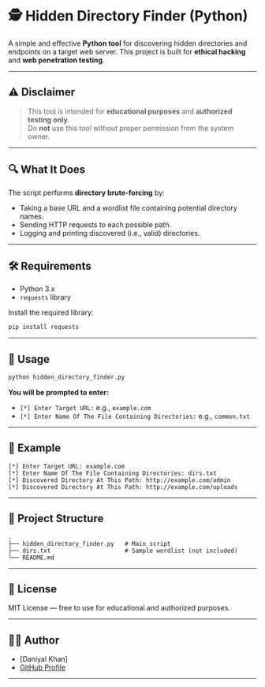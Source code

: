# 🕵️ Hidden Directory Finder (Python)

A simple and effective **Python tool** for discovering hidden directories and endpoints on a target web server. This project is built for **ethical hacking** and **web penetration testing**.

---

## ⚠️ Disclaimer

> This tool is intended for **educational purposes** and **authorized testing only**.  
> Do **not** use this tool without proper permission from the system owner.

---

## 🔍 What It Does

The script performs **directory brute-forcing** by:
- Taking a base URL and a wordlist file containing potential directory names.
- Sending HTTP requests to each possible path.
- Logging and printing discovered (i.e., valid) directories.

---

## 🛠️ Requirements

- Python 3.x
- `requests` library

Install the required library:

```bash
pip install requests
````

---

## 🚀 Usage

```bash
python hidden_directory_finder.py
```

**You will be prompted to enter:**

* `[*] Enter Target URL:` e.g., `example.com`
* `[*] Enter Name Of The File Containing Directories:` e.g., `common.txt`

---

## 🧪 Example

```
[*] Enter Target URL: example.com
[*] Enter Name Of The File Containing Directories: dirs.txt
[*] Discovered Directory At This Path: http://example.com/admin
[*] Discovered Directory At This Path: http://example.com/uploads
```

---

## 📁 Project Structure

```
.
├── hidden_directory_finder.py   # Main script
├── dirs.txt                     # Sample wordlist (not included)
└── README.md
```

---

## 📜 License

MIT License — free to use for educational and authorized purposes.

---

## 👨‍💻 Author

* \[Daniyal Khan]
* [GitHub Profile](https://github.com/ceodaniyal)

---

